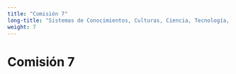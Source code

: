 ```yaml
---
title: "Comisión 7" 
long-title: "Sistemas de Conocimientos, Culturas, Ciencia, Tecnología, Artes y Patrimonios"
weight: 7
---
```


# Comisión 7
